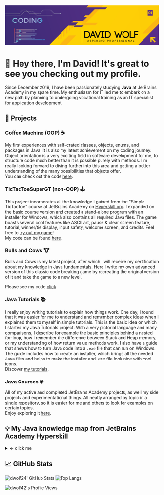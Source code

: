 <p align="center">
  <img src="https://github.com/dwolf42/dwolf42/blob/main/images/github_profilebanner.png" />
</p>

# 👋 Hey there, I'm David! It's great to see you checking out my profile.

Since December 2019, I have been passionately studying **Java** at JetBrains Academy in my spare time. My enthusiasm for IT led me to embark on a new path by planning to undergoing vocational training as an IT specialist for application development.

## 🚀 Projects

### Coffee Machine (OOP) ☕

My first experiences with self-crated classes, objects, enums, and packages in Java. It is also my latest achievement on my coding journey.
Object orientation is a very exciting field in software development for me, to structure code much better than it is possible purely with methods. I'm really looking forward to diving further into this area and getting a better understanding of the many possibilities that objects offer.
<br>
You can check out the code [here](https://github.com/dwolf42/java_courses/tree/master/src/dwolf/project_coffee_machine/final_stage).

### TicTacToeSuperGT (non-OOP) 🕹️

This project incorporates all the knowledge I gained from the "Simple TicTacToe" course at JetBrains Academy on [Hyperskill.org](https://www.hyperskill.org). I expanded on the basic course version and created a stand-alone program with an installer for Windows, which also contains all required Java files. The game boasts several cool features like ASCII art, pause & clear screen feature, tutorial, winner/tie display, input safety, welcome screen, and credits. 
Feel free to [try out my game](https://github.com/dwolf42/TicTacToeSuperGT/releases/tag/v1.0)!  
My code can be found [here](https://github.com/dwolf42/TicTacToeSuperGT).

### Bulls and Cows 🐮

Bulls and Cows is my latest project, after which I will receive my certification about my knowledge in Java fundamentals.
Here I write my own advanced version of this classic code breaking game by recreating the original version of it and take the game to a new level.

Please see my code [click](https://github.com/dwolf42/java_courses/tree/master/src/dwolf/project_bulls_and_cows)

### Java Tutorials 📚

I really enjoy writing tutorials to explain how things work. One day, I found that it was easier for me to understand and remember complex ideas when I explained them to myself in simple tutorials. This is the basic idea on which I started my Java Tutorials project.
With a very pictorial language and many comparisons, I describe for example the basic principles behind a nested for-loop, how I remember the difference between Stack and Heap memory, or my understanding of how return value methods work.
I also have a guide that shows how to turn Java code into a ```.exe``` file that can run on Windows. The guide includes how to create an installer, which brings all the needed Java files and helps to make the installer and .exe file look nice with cool icons.<br>
Discover [my tutorials](https://github.com/dwolf42/java-tutorials).

### Java Courses 🤓

All of my active and completed JetBrains Academy projects, as well my side projects and experimentational things. All neatly arranged by topic in a single repository, so it is easier for me and others to look for examples on certain topics.
<br>
Enjoy exploring it [here](https://github.com/dwolf42/java_courses).

## 💡 My Java knowledge map from JetBrains Academy Hyperskill 
<details>
<summary>
<- click me
</summary>
 <img src="https://github.com/dwolf42/dwolf42/blob/main/images/java_knowledge_map.jpg" />
</details>

## 📈 GitHub Stats

<img alt="dwolf24' GitHub Stats" width="46%" src="https://github-readme-stats.vercel.app/api?username=dwolf42&hide_title=false&theme=synthwave&show_icons=true&count_private=true&hide_border=true"> ![Top Langs](https://github-readme-stats.vercel.app/api/top-langs/?username=dwolf42&theme=synthwave&hide=html,javascript,css,kotlin&hide_border=true)

![dwolf42's Profile Views](https://komarev.com/ghpvc/?username=dwolf42&color=cb2790&style=plastic&label=Viewers:)

